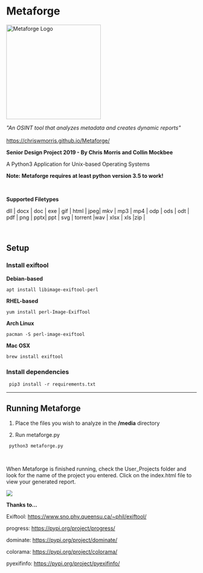 # Metaforge #

<img src="https://raw.githubusercontent.com/chriswmorris/Metaforge/master/Template_Data/img/logo.png" width="250 height=300" title="Metaforge Logo">


*"An OSINT tool that analyzes metadata and creates dynamic reports"*
<br><br>
https://chriswmorris.github.io/Metaforge/

**Senior Design Project 2019 - By Chris Morris and Collin Mockbee**

A Python3 Application for Unix-based Operating Systems

**Note: Metaforge requires at least python version 3.5 to work!**

<br>

**Supported Filetypes** 

dll | docx | doc  |
exe | gif  | html |
jpeg| mkv  | mp3  |
mp4 | odp  | ods  |
odt | pdf  | png  | 
pptx| ppt  | svg  |
torrent |wav | xlsx |
xls  |zip |

<br>

## Setup ## 

### Install exiftool ###


**Debian-based**

<code>apt install libimage-exiftool-perl</code>

**RHEL-based**

<code>yum install perl-Image-ExifTool</code>

**Arch Linux**

<code>pacman -S perl-image-exiftool</code>

**Mac OSX**

<code>brew install exiftool </code>


### Install dependencies ###

<code> pip3 install -r requirements.txt </code>

<hr>



## Running Metaforge ##

1) Place the files you wish to analyze in the **/media** directory

2) Run metaforge.py

<code> python3 metaforge.py </code>


<br>




When Metaforge is finished running, check the User_Projects folder and look for the name of the project you entered. Click on the index.html file to view your generated report.


<img src="https://github.com/chriswmorris/Metaforge/blob/master/docs/images/screenshot.png">


**Thanks to...**


Exiftool: https://www.sno.phy.queensu.ca/~phil/exiftool/

progress: https://pypi.org/project/progress/

dominate: https://pypi.org/project/dominate/

colorama: https://pypi.org/project/colorama/

pyexifinfo: https://pypi.org/project/pyexifinfo/
